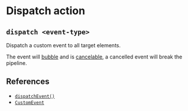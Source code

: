 # Dispatch action

## `dispatch <event-type>`

Dispatch a custom event to all target elements.

The event will
[bubble](https://developer.mozilla.org/docs/Web/API/Event/bubbles) and is
[cancelable](https://developer.mozilla.org/docs/Web/API/Event/cancelable), a
cancelled event will break the pipeline.

## References

- [`dispatchEvent()`](https://developer.mozilla.org/docs/Web/API/EventTarget/dispatchEvent)
- [`CustomEvent`](https://developer.mozilla.org/docs/Web/API/CustomEvent/CustomEvent)
